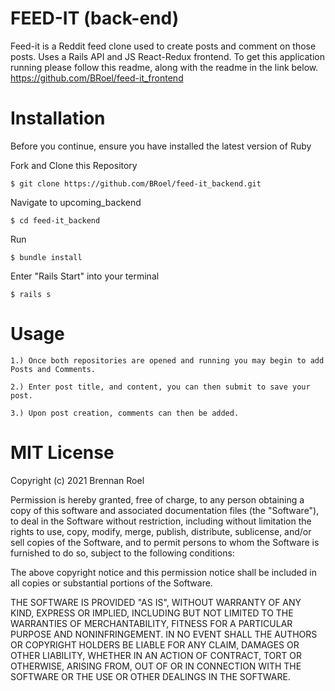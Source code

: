 # FEED-IT (back-end)
Feed-it is a Reddit feed clone used to create posts and comment on those posts. Uses a Rails API and JS React-Redux frontend. To get this application running please follow this readme, along with the readme in the link below. https://github.com/BRoel/feed-it_frontend

# Installation 

Before you continue, ensure you have installed the latest version of Ruby

Fork and Clone this Repository
```
$ git clone https://github.com/BRoel/feed-it_backend.git
```
Navigate to upcoming_backend
```
$ cd feed-it_backend
```
Run
```
$ bundle install
```
Enter "Rails Start" into your terminal
```
$ rails s
```
# Usage
```
1.) Once both repositories are opened and running you may begin to add Posts and Comments.
```
```
2.) Enter post title, and content, you can then submit to save your post.
```
```
3.) Upon post creation, comments can then be added.
```
# MIT License

Copyright (c) 2021 Brennan Roel

Permission is hereby granted, free of charge, to any person obtaining a copy
of this software and associated documentation files (the "Software"), to deal
in the Software without restriction, including without limitation the rights
to use, copy, modify, merge, publish, distribute, sublicense, and/or sell
copies of the Software, and to permit persons to whom the Software is
furnished to do so, subject to the following conditions:

The above copyright notice and this permission notice shall be included in all
copies or substantial portions of the Software.

THE SOFTWARE IS PROVIDED "AS IS", WITHOUT WARRANTY OF ANY KIND, EXPRESS OR
IMPLIED, INCLUDING BUT NOT LIMITED TO THE WARRANTIES OF MERCHANTABILITY,
FITNESS FOR A PARTICULAR PURPOSE AND NONINFRINGEMENT. IN NO EVENT SHALL THE
AUTHORS OR COPYRIGHT HOLDERS BE LIABLE FOR ANY CLAIM, DAMAGES OR OTHER
LIABILITY, WHETHER IN AN ACTION OF CONTRACT, TORT OR OTHERWISE, ARISING FROM,
OUT OF OR IN CONNECTION WITH THE SOFTWARE OR THE USE OR OTHER DEALINGS IN THE
SOFTWARE.

